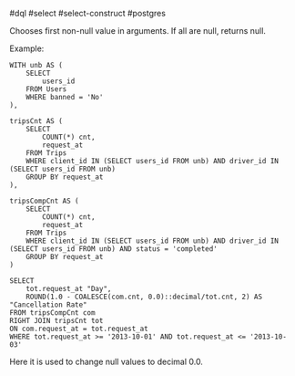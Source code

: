 #dql #select #select-construct #postgres 

Chooses first non-null value in arguments. If all are null, returns null.

Example:
```postgresql
WITH unb AS (
	SELECT
		users_id
	FROM Users
	WHERE banned = 'No'
),

tripsCnt AS (
	SELECT
		COUNT(*) cnt,
		request_at
	FROM Trips
	WHERE client_id IN (SELECT users_id FROM unb) AND driver_id IN (SELECT users_id FROM unb)
	GROUP BY request_at
),

tripsCompCnt AS (
	SELECT
		COUNT(*) cnt,
		request_at
	FROM Trips
	WHERE client_id IN (SELECT users_id FROM unb) AND driver_id IN (SELECT users_id FROM unb) AND status = 'completed'
	GROUP BY request_at
)

SELECT
	tot.request_at "Day",
	ROUND(1.0 - COALESCE(com.cnt, 0.0)::decimal/tot.cnt, 2) AS "Cancellation Rate"
FROM tripsCompCnt com
RIGHT JOIN tripsCnt tot
ON com.request_at = tot.request_at
WHERE tot.request_at >= '2013-10-01' AND tot.request_at <= '2013-10-03'
```

Here it is used to change null values to decimal 0.0.